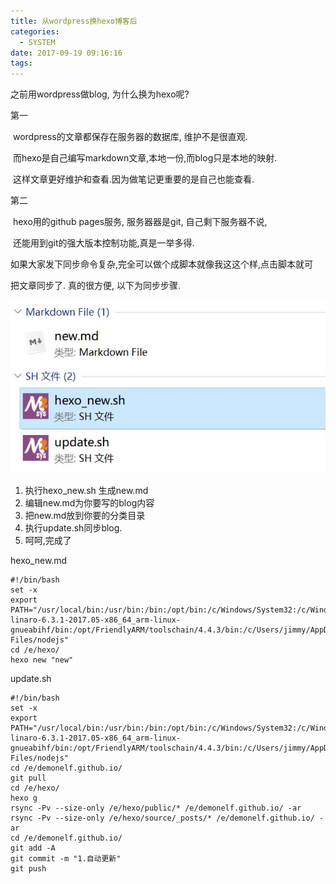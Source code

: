 ```yaml
---
title: 从wordpress换hexo博客后
categories:
  - SYSTEM
date: 2017-09-19 09:16:16
tags:
---
```




之前用wordpress做blog, 为什么换为hexo呢?

第一 

​	wordpress的文章都保存在服务器的数据库, 维护不是很直观.

​	而hexo是自己编写markdown文章,本地一份,而blog只是本地的映射.

​	这样文章更好维护和查看.因为做笔记更重要的是自己也能查看.

第二

​	hexo用的github pages服务, 服务器器是git, 自己剩下服务器不说,

​	还能用到git的强大版本控制功能,真是一举多得.



如果大家发下同步命令复杂,完全可以做个成脚本就像我这这个样,点击脚本就可

把文章同步了. 真的很方便, 以下为同步步骤.

![hexo同步脚本](hexo同步脚本.JPG)



1. 执行hexo_new.sh 生成new.md
2. 编辑new.md为你要写的blog内容
3. 把new.md放到你要的分类目录
4. 执行update.sh同步blog.
5. 呵呵,完成了

hexo_new.md

``` shell
#!/bin/bash
set -x
export PATH="/usr/local/bin:/usr/bin:/bin:/opt/bin:/c/Windows/System32:/c/Windows:/c/Windows/System32/Wbem:/c/Windows/System32/WindowsPowerShell/v1.0/:/usr/bin/site_perl:/usr/bin/vendor_perl:/usr/bin/core_perl:/opt/toolchain/gcc-linaro-6.3.1-2017.05-x86_64_arm-linux-gnueabihf/bin:/opt/FriendlyARM/toolschain/4.4.3/bin:/c/Users/jimmy/AppData/Roaming/npm:/c/Program Files/nodejs"
cd /e/hexo/
hexo new "new"
```

update.sh

```shell
#!/bin/bash
set -x
export PATH="/usr/local/bin:/usr/bin:/bin:/opt/bin:/c/Windows/System32:/c/Windows:/c/Windows/System32/Wbem:/c/Windows/System32/WindowsPowerShell/v1.0/:/usr/bin/site_perl:/usr/bin/vendor_perl:/usr/bin/core_perl:/opt/toolchain/gcc-linaro-6.3.1-2017.05-x86_64_arm-linux-gnueabihf/bin:/opt/FriendlyARM/toolschain/4.4.3/bin:/c/Users/jimmy/AppData/Roaming/npm:/c/Program Files/nodejs"
cd /e/demonelf.github.io/
git pull
cd /e/hexo/
hexo g
rsync -Pv --size-only /e/hexo/public/* /e/demonelf.github.io/ -ar 
rsync -Pv --size-only /e/hexo/source/_posts/* /e/demonelf.github.io/ -ar
cd /e/demonelf.github.io/
git add -A
git commit -m "1.自动更新"
git push
```

